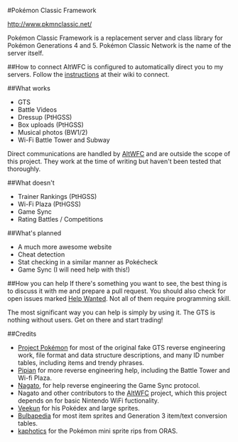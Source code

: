 ﻿#Pokémon Classic Framework

http://www.pkmnclassic.net/

Pokémon Classic Framework is a replacement server and class library for Pokémon
Generations 4 and 5. Pokémon Classic Network is the name of the server itself.

##How to connect
AltWFC is configured to automatically direct you to my servers. Follow the
[instructions](https://github.com/polaris-/dwc_network_server_emulator/wiki) 
at their wiki to connect.

##What works
* GTS
* Battle Videos
* Dressup (PtHGSS)
* Box uploads (PtHGSS)
* Musical photos (BW1/2)
* Wi-Fi Battle Tower and Subway

Direct communications are handled by 
[AltWFC](https://github.com/polaris-/dwc_network_server_emulator) and are
outside the scope of this project. They work at the time of writing but 
haven't been tested that thoroughly.

##What doesn't
* Trainer Rankings (PtHGSS)
* Wi-Fi Plaza (PtHGSS)
* Game Sync
* Rating Battles / Competitions

##What's planned
* A much more awesome website
* Cheat detection
* Stat checking in a similar manner as Pokécheck
* Game Sync (I will need help with this!)

##How you can help
If there's something you want to see, the best thing is to discuss it with me
and prepare a pull request. You should also check for open issues marked
[Help Wanted](https://github.com/mm201/pkmnFoundations/labels/help%20wanted).
Not all of them require programming skill.

The most significant way you can help is simply by using it. The GTS is nothing
without users. Get on there and start trading!

##Credits
* [Project Pokémon](http://projectpokemon.org/) for most of the original fake
GTS reverse engineering work, file format and data structure descriptions, and
many ID number tables, including items and trendy phrases.
* [Pipian](http://www.pipian.net/ierukana/) for more reverse engineering help,
including the Battle Tower and Wi-fi Plaza.
* [Nagato](https://github.com/polaris-), for help reverse engineering the Game
Sync protocol.
* Nagato and other contributors to the
[AltWFC](https://github.com/polaris-/dwc_network_server_emulator) project,
which this project depends on for basic Nintendo WiFi fuctionality.
* [Veekun](http://veekun.com/) for his Pokédex and large sprites.
* [Bulbapedia](http://bulbapedia.bulbagarden.net/wiki/Main_Page) for most item
sprites and Generation 3 item/text conversion tables.
* [kaphotics](https://twitter.com/kaphotics) for the Pokémon mini sprite rips
from ORAS.
